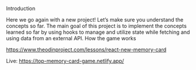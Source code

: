 
Introduction

Here we go again with a new project! Let’s make sure you understand the concepts so far. The main goal of this project is to implement the concepts learned so far by using hooks to manage and utilize state while fetching and using data from an external API.
How the game works

https://www.theodinproject.com/lessons/react-new-memory-card

Live: https://top-memory-card-game.netlify.app/
